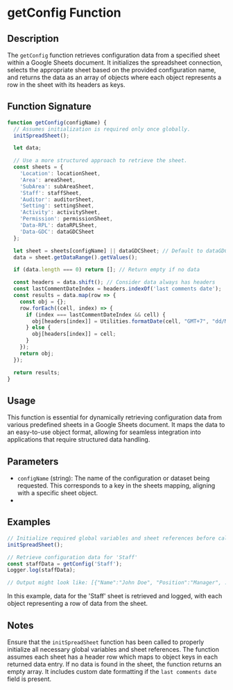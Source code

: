 # getConfig Function

## Description

The `getConfig` function retrieves configuration data from a specified sheet within a Google Sheets document. It initializes the spreadsheet connection, selects the appropriate sheet based on the provided configuration name, and returns the data as an array of objects where each object represents a row in the sheet with its headers as keys.

## Function Signature

```javascript
function getConfig(configName) {
  // Assumes initialization is required only once globally.
  initSpreadSheet();

  let data;

  // Use a more structured approach to retrieve the sheet.
  const sheets = {
    'Location': locationSheet,
    'Area': areaSheet,
    'SubArea': subAreaSheet,
    'Staff': staffSheet,
    'Auditor': auditorSheet,
    'Setting': settingSheet,
    'Activity': activitySheet,
    'Permission': permissionSheet,
    'Data-RPL': dataRPLSheet,
    'Data-GDC': dataGDCSheet
  };

  let sheet = sheets[configName] || dataGDCSheet; // Default to dataGDCSheet
  data = sheet.getDataRange().getValues();

  if (data.length === 0) return []; // Return empty if no data

  const headers = data.shift(); // Consider data always has headers
  const lastCommentDateIndex = headers.indexOf('last comments date');
  const results = data.map(row => {
    const obj = {};
    row.forEach((cell, index) => {
      if (index === lastCommentDateIndex && cell) {
        obj[headers[index]] = Utilities.formatDate(cell, "GMT+7", "dd/MM/yyyy");
      } else {
        obj[headers[index]] = cell;
      }
    });
    return obj;
  });

  return results;
}
```

## Usage

This function is essential for dynamically retrieving configuration data from various predefined sheets in a Google Sheets document. It maps the data to an easy-to-use object format, allowing for seamless integration into applications that require structured data handling.

## Parameters

- `configName` (string): The name of the configuration or dataset being requested. This corresponds to a key in the sheets mapping, aligning with a specific sheet object.
- 
## Examples

```javascript
// Initialize required global variables and sheet references before calling
initSpreadSheet();

// Retrieve configuration data for 'Staff'
const staffData = getConfig('Staff');
Logger.log(staffData);

// Output might look like: [{"Name":"John Doe", "Position":"Manager", ...}, ...]
```
In this example, data for the 'Staff' sheet is retrieved and logged, with each object representing a row of data from the sheet.

## Notes

Ensure that the `initSpreadSheet` function has been called to properly initialize all necessary global variables and sheet references.
The function assumes each sheet has a header row which maps to object keys in each returned data entry.
If no data is found in the sheet, the function returns an empty array.
It includes custom date formatting if the `last comments date` field is present.
